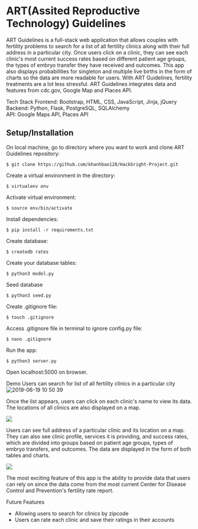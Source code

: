# ART(Assited Reproductive Technology) Guidelines
ART Guidelines is a full-stack web application that allows couples with fertility problems to search for a list of all fertility clinics along with their full address in a particular city. Once users click on a clinic, they can see  each clinic's most current success rates based on different patient age groups,  the types of embryo transfer they have received and outcomes.  This app also displays probabilities for singleton and multiple live births in the form of charts so the data are more readable for users.  With ART Guidelines, fertility treatments are a lot less stressful.
ART Guidelines integrates data and features from cdc.gov, Google Map and Places API.


Tech Stack
Frontend: Bootstrap, HTML, CSS, JavaScript, Jinja, jQuery<br>
Backend: Python, Flask, PostgreSQL, SQLAlchemy<br>
API: Google Maps API, Places API

## Setup/Installation

On local machine, go to directory where you want to work and clone ART Guidelines repository:
```
$ git clone https://github.com/khanhbao128/Hackbright-Project.git
```
Create a virtual environment in the directory:
```
$ virtualenv env
```
Activate virtual environment:
```
$ source env/bin/activate
```
Install dependencies:
```
$ pip install -r requirements.txt
```
Create database:
```
$ createdb rates
```
Create your database tables:
```
$ python3 model.py
```
Seed database
```
$ python3 seed.py
```

Create .gitignore file:
```
$ touch .gitignore
```
Access .gitignore file in terminal to ignore config.py file:
```
$ nano .gitignore
```
Run the app:
```
$ python3 server.py
```
Open localhost:5000 on browser.

Demo
Users can search for list of all fertility clinics in a particular city 
![2019-06-19 10 50 39](https://user-images.githubusercontent.com/46436967/59788226-1e19fe80-9280-11e9-8f68-9172ed556761.gif)

Once the list appears, users can click on each clinic's name to view its data. The locations of all clinics are also displayed on a map.

![](show_list_1.gif)


Users can see full address of a particular clinic and its location on a map. They can also see clinic profile, services it is providing, and success rates, which are divided into groups based on patient age groups, types of embryo transfers, and outcomes. The data are displayed in the form of both tables and charts.

![](show_rates_1.gif)


The most exciting feature of this app is the ability to provide data that users can rely on since the data come from the most current Center for Disease Control and Prevention's fertility rate report.



Future Features
* Allowing users to search for clinics by zipcode
* Users can rate each clinic and save their ratings in their accounts
